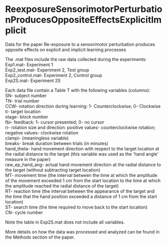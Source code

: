 # ReexposureSensorimotorPerturbationProducesOppositeEffectsExplicitImplicit
Data for the paper Re-exposure to a sensorimotor perturbation produces opposite effects on explicit and implicit learning processes

The .mat files include the raw data collected during the experiments:  
Exp1.mat- Experiment 1  
Exp2_test.mat- Experiment 2, Test group  
Exp2_control.mat- Experiment 2, Control group  
Exp2S.mat- Experiment 2S  

Each data file contain a Table T with the following variables (columns):  
SN- subject number  
TN- trial number  
CCW- rotation direction during learning: 1- Counterclockwise; 0- Clockwise  
ti- target location  
stage- block number  
fbi- feedback: 1- cursor presented; 0- no cursor  
ri- rotation size and direction: positive values- counterclockwise rotation; negative values- clockwise rotation  
clampi- (meaningless variable)  
breaks- break duration between trials (in minutes)  
hand_theta- hand movement direction with respect to the target location at the radial distance to the target (this variable was used as the 'hand angle' measure in the paper)  
raw_ep_hand_ang- actual hand movement direction at the radial distance to the target (without subtracting target location)  
MT- movement time (the interval between the time at which the amplitude of the movement exceeded 1 cm from the start location to the time at which the amplitude reached the radial distance of the target)  
RT- reaction time (the interval between the appearance of the target and the time that the hand position exceeded a distance of 1 cm from the start location)  
ST- search time (the time required to move back to the start location)  
CN- cycle number  

Note the table in Exp2S.mat does not include all variables.



More details on how the data was processed and analyzed can be found in the Methods section of the paper.
